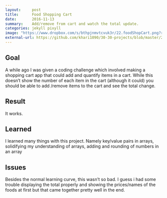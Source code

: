 ```yaml
---
layout:     post
title:      Food Shopping Cart
date:       2016-11-13
summary:    Add/remove from cart and watch the total update.
categories: jekyll pixyll
image: "https://www.dropbox.com/s/bthpjnmvtcvuk3r/22.foodShopCart.png?raw=1"
external-url: https://github.com/khari1090/30-30-projects/blob/master/22.foodShopCart.html
---
```


## Goal
A while ago I was given a coding challenge which involved making a shopping cart app that could add and quantify items in a cart. While this doesn’t show the number of each item in the cart (although it could) you should be able to add /remove items to the cart and see the total change.

## Result
It works.

## Learned
I learned many things with this project. Namely key/value pairs in arrays, solidifying my understanding of arrays, adding and rounding of numbers in an array

## Issues
Besides the normal learning curve, this wasn’t so bad. I guess i had some trouble displaying the total properly and showing the prices/names of the foods at first but that came together pretty well in the end.
